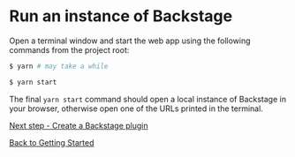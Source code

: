 # Run an instance of Backstage

Open a terminal window and start the web app using the following commands from the project root:

```bash
$ yarn # may take a while

$ yarn start
```

The final `yarn start` command should open a local instance of Backstage in your browser, otherwise open one of the URLs printed in the terminal.

[Next step - Create a Backstage plugin](./create-a-plugin.md)

[Back to Getting Started](README.md)
